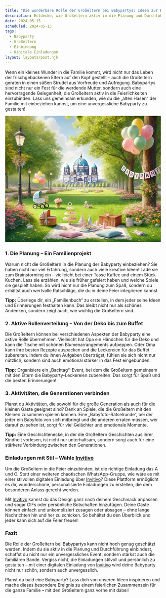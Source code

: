 ```yaml
---
title: "Die wunderbare Rolle der Großeltern bei Babypartys: Ideen zur Einbindung und digitale Einladungen mit Herz"
description: Entdecke, wie Großeltern aktiv in die Planung und Durchführung von Babypartys einbezogen werden können, und lass dich von kreativen Ideen und digitalen Einladungen inspirieren.
date: 2024-05-15
scheduled: 2024-05-15
tags:
  - Babyparty
  - Großeltern
  - Einbindung
  - Digitale Einladungen
layout: layouts/post.njk
---
```


Wenn ein kleines Wunder in die Familie kommt, wird nicht nur das Leben der frischgebackenen Eltern auf den Kopf gestellt – auch die Großeltern geraten in einen süßen Strudel aus Vorfreude und Aufregung. Babypartys sind nicht nur ein Fest für die werdende Mutter, sondern auch eine hervorragende Gelegenheit, die Großeltern aktiv in die Feierlichkeiten einzubinden. Lass uns gemeinsam erkunden, wie du die „alten Hasen“ der Familie mit einbeziehen kannst, um eine unvergessliche Babyparty zu gestalten!

![Großeltern und Baby](/img/picnic-park.webp)

### 1. **Die Planung – Ein Familienprojekt**

Warum nicht die Großeltern in die Planung der Babyparty einbeziehen? Sie haben nicht nur viel Erfahrung, sondern auch viele kreative Ideen! Lade sie zum Brainstorming ein – vielleicht bei einer Tasse Kaffee und einem Stück Kuchen. Lass sie erzählen, wie sie früher gefeiert haben und welche Spiele sie gespielt haben. So wird nicht nur die Planung zum Spaß, sondern du erhältst auch wertvolle Ratschläge, die du in deine Feier integrieren kannst.

**Tipp:** Überlege dir, ein „Familienbuch“ zu erstellen, in dem jeder seine Ideen und Erinnerungen festhalten kann. Das bleibt nicht nur als schönes Andenken, sondern zeigt auch, wie wichtig die Großeltern sind.

### 2. **Aktive Rollenverteilung – Von der Deko bis zum Buffet**

Die Großeltern können bei verschiedenen Aspekten der Babyparty eine aktive Rolle übernehmen. Vielleicht hat Opa ein Händchen für die Deko und kann die Tische mit schönen Blumenarrangements aufpeppen. Oder Oma kann ihre besten Rezepte auspacken und die Leckereien für das Buffet zubereiten. Indem du ihnen Aufgaben überträgst, fühlen sie sich nicht nur nützlich, sondern sind auch emotional stärker in das Fest eingebunden.

**Tipp:** Organisiere ein „Backtag“-Event, bei dem die Großeltern gemeinsam mit den Eltern die Babyparty-Leckereien zubereiten. Das sorgt für Spaß und die besten Erinnerungen!

### 3. **Aktivitäten, die Generationen verbinden**

Planst du Aktivitäten, die sowohl für die große Generation als auch für die kleinen Gäste geeignet sind? Denk an Spiele, die die Großeltern mit den Kleinen zusammen spielen können. Eine „Babyfoto-Rätselrunde“, bei der jeder ein Babyfoto von sich mitbringt und die anderen erraten müssen, wer darauf zu sehen ist, sorgt für viel Gelächter und emotionale Momente.

**Tipp:** Eine Geschichtenecke, in der die Großeltern Geschichten aus ihrer Kindheit vorlesen, ist nicht nur unterhaltsam, sondern sorgt auch für eine stärkere Verbindung zwischen den Generationen.

### **Einladungen mit Stil – Wähle [Invitivo](https://invitivo.com/create)**

Um die Großeltern in die Feier einzubinden, ist die richtige Einladung das A und O. Statt einer weiteren chaotischen WhatsApp-Gruppe, wie wäre es mit einer stilvollen digitalen Einladung über [Invitivo](https://invitivo.com/)? Diese Plattform ermöglicht es dir, wunderschöne, personalisierte Einladungen zu erstellen, die dem besonderen Anlass gerecht werden.

Mit [Invitivo](https://invitivo.com/) kannst du das Design ganz nach deinem Geschmack anpassen und sogar GIFs oder persönliche Botschaften hinzufügen. Deine Gäste können einfach und unkompliziert zusagen oder absagen – ohne lange Nachrichten hin und her zu schicken. So behältst du den Überblick und jeder kann sich auf die Feier freuen!

### **Fazit**

Die Rolle der Großeltern bei Babypartys kann nicht hoch genug geschätzt werden. Indem du sie aktiv in die Planung und Durchführung einbindest, schaffst du nicht nur ein unvergessliches Event, sondern stärkst auch die familiären Bande. Vergiss nicht, die Einladungen stilvoll und persönlich zu gestalten – mit einer digitalen Einladung von [Invitivo](https://invitivo.com) wird deine Babyparty nicht nur schön, sondern auch unvergesslich.

Planst du bald eine Babyparty? Lass dich von unseren Ideen inspirieren und mache dieses besondere Ereignis zu einem feierlichen Zusammensein für die ganze Familie – mit den Großeltern ganz vorne mit dabei!
